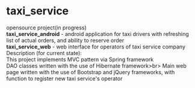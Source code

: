 # taxi_service
opensource project(in progress)<br>
<b>taxi_service_android</b> - android application for taxi drivers with refreshing list of actual orders, and ability to reserve order<br>
<b>taxi_service_web</b> - web interface for operators of taxi service company<br>
Description (for current state):<br>
This project implements MVC pattern via Spring framework<br>
DAO classes written with the use of Hibernate framework>br>
Main web page written with the use of Bootstrap and jQuery frameworks, with function to register new taxi service's operator<br>
